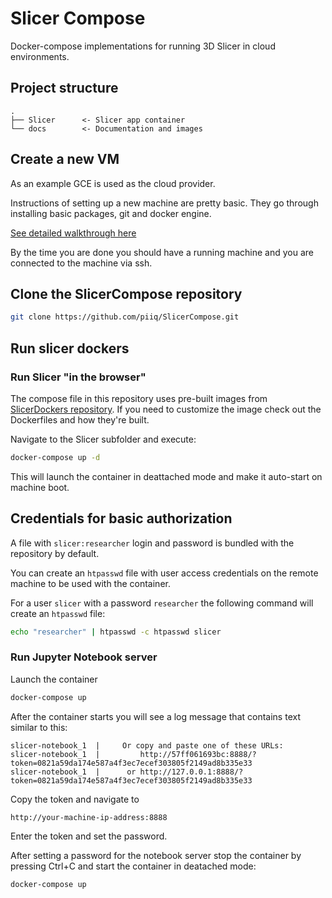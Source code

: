 # Slicer Compose

Docker-compose implementations for running 3D Slicer in cloud environments.

## Project structure

```
.
├── Slicer      <- Slicer app container
└── docs        <- Documentation and images
```

## Create a new VM

As an example GCE is used as the cloud provider.

Instructions of setting up a new machine are pretty basic. They go through installing basic packages, git and docker engine.

[See detailed walkthrough here](docs/gceconfig.md)

By the time you are done you should have a running machine and you are connected to the machine via ssh.

## Clone the SlicerCompose repository

```bash
git clone https://github.com/piiq/SlicerCompose.git
```

## Run slicer dockers

### Run Slicer "in the browser"

The compose file in this repository uses pre-built images from [SlicerDockers repository](). If you need to customize the image check out the Dockerfiles and how they're built.

Navigate to the Slicer subfolder and execute:

```bash
docker-compose up -d
```

This will launch the container in deattached mode and make it auto-start on machine boot.

## Credentials for basic authorization

A file with `slicer:researcher` login and password is bundled with the repository by default.

You can create an `htpasswd` file with user access credentials on the remote machine to be used with the container.

For a user `slicer` with a password `researcher` the following command will create an `htpasswd` file:

```bash
echo "researcher" | htpasswd -c htpasswd slicer
```


### Run Jupyter Notebook server

Launch the container

```bash
docker-compose up
```

After the container starts you will see a log message that contains text similar to this:

```
slicer-notebook_1  |     Or copy and paste one of these URLs:
slicer-notebook_1  |         http://57ff061693bc:8888/?token=0821a59da174e587a4f3ec7ecef303805f2149ad8b335e33
slicer-notebook_1  |      or http://127.0.0.1:8888/?token=0821a59da174e587a4f3ec7ecef303805f2149ad8b335e33
```

Copy the token and navigate to

```
http://your-machine-ip-address:8888
```

Enter the token and set the password.

After setting a password for the notebook server stop the container by pressing Ctrl+C and start the container in deatached mode:


```bash
docker-compose up
```
